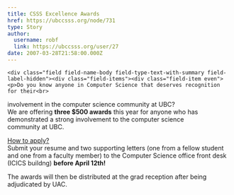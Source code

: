 ```yaml
---
title: CSSS Excellence Awards  
href: https://ubccsss.org/node/731
type: Story
author:
  username: robf
  link: https://ubccsss.org/user/27
date: 2007-03-28T21:58:00.000Z
---
```



    <div class="field field-name-body field-type-text-with-summary field-label-hidden"><div class="field-items"><div class="field-item even"><p>Do you know anyone in Computer Science that deserves recognition for their<br>
involvement in the computer science community at UBC?<br>
We are offering <b>three $500 awards</b> this year for anyone who has<br>
demonstrated a strong involvement to the computer science<br>
community at UBC.  </p>
<p><u>How to apply?</u><br>
Submit your resume and two supporting letters (one from a fellow student<br>
and one from a faculty member) to the Computer Science office front desk<br>
(ICICS buildng) <b>before April 12th!</b></p>
<p>The awards will then be distributed at the grad reception after being<br>
adjudicated by UAC.    </p>
</div></div></div>    <footer>
          </footer>
    